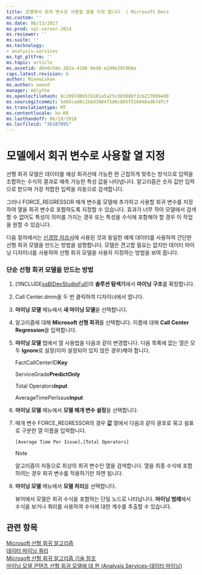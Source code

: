 ```yaml
---
title: 모델에서 회귀 변수로 사용할 열을 지정 합니다. | Microsoft Docs
ms.custom: ''
ms.date: 06/13/2017
ms.prod: sql-server-2014
ms.reviewer: ''
ms.suite: ''
ms.technology:
- analysis-services
ms.tgt_pltfrm: ''
ms.topic: article
ms.assetid: d8e0cb8e-302a-4166-9ed0-e2d9e2919b0a
caps.latest.revision: 6
author: Minewiskan
ms.author: owend
manager: mblythe
ms.openlocfilehash: 0c2897d8b57b381a5a25cd83086f3cb2178994d0
ms.sourcegitcommit: 5dd5cad0c1bbd308471d6c885f516948ad67dfcf
ms.translationtype: MT
ms.contentlocale: ko-KR
ms.lasthandoff: 06/19/2018
ms.locfileid: "36187095"
---
```

# <a name="specify-a-column-to-use-as-regressor-in-a-model"></a>모델에서 회귀 변수로 사용할 열 지정
  선형 회귀 모델은 데이터를 예상 회귀선에 가능한 한 근접하게 맞추는 방식으로 입력을 조합하는 수식의 결과로 예측 가능한 특성 값을 나타냅니다. 알고리즘은 숫자 값만 입력으로 받으며 가장 적합한 입력을 자동으로 검색합니다.  
  
 그러나 FORCE_REGRESSOR 매개 변수를 모델에 추가하고 사용할 회귀 변수를 지정하여 열을 회귀 변수로 포함하도록 지정할 수 있습니다. 효과가 너무 작아 모델에서 검색할 수 없어도 특성이 의미를 가지는 경우 또는 특성을 수식에 포함해야 할 경우 이 작업을 원할 수 있습니다.  
  
 다음 절차에서는 [신경망 자습서](../../tutorials/lesson-5-build-models-intermediate-data-mining-tutorial.md)에 사용된 것과 동일한 예제 데이터를 사용하여 간단한 선형 회귀 모델을 만드는 방법을 설명합니다. 모델은 견고할 필요는 없지만 데이터 마이닝 디자이너를 사용하여 선형 회귀 모델을 사용자 지정하는 방법을 보여 줍니다.  
  
### <a name="how-to-create-a-simple-linear-regression-model"></a>단순 선형 회귀 모델을 만드는 방법  
  
1.  [!INCLUDE[ssBIDevStudioFull](../../includes/ssbidevstudiofull-md.md)]의 **솔루션 탐색기**에서 **마이닝 구조**를 확장합니다.  
  
2.  Call Center.dmm을 두 번 클릭하여 디자이너에서 엽니다.  
  
3.  **마이닝 모델** 메뉴에서 **새 마이닝 모델**을 선택합니다.  
  
4.  알고리즘에 대해 **Microsoft 선형 회귀**를 선택합니다. 이름에 대해 **Call Center Regression**을 입력합니다.  
  
5.  **마이닝 모델** 탭에서 열 사용법을 다음과 같이 변경합니다. 다음 목록에 없는 열은 모두 **Ignore**로 설정(이미 설정되어 있지 않은 경우)해야 합니다.  
  
     FactCallCenterID**Key**  
  
     ServiceGrade**PredictOnly**  
  
     Total Operators**Input**  
  
     AverageTimePerIssue**Input**  
  
6.  **마이닝 모델** 메뉴에서 **모델 매개 변수 설정**을 선택합니다.  
  
7.  매개 변수 FORCE_REGRESSOR의 경우 **값** 열에서 다음과 같이 괄호로 묶고 쉼표로 구분한 열 이름을 입력합니다.  
  
    ```  
    [Average Time Per Issue],[Total Operators]  
    ```  
  
    > [!NOTE]  
    >  알고리즘이 자동으로 최상의 회귀 변수인 열을 검색합니다. 열을 최종 수식에 포함하려는 경우 회귀 변수를 적용하기만 하면 됩니다.  
  
8.  **마이닝 모델** 메뉴에서 **모델 처리**를 선택합니다.  
  
     뷰어에서 모델은 회귀 수식을 포함하는 단일 노드로 나타납니다. **마이닝 범례**에서 수식을 보거나 쿼리를 사용하여 수식에 대한 계수를 추출할 수 있습니다.  
  
## <a name="see-also"></a>관련 항목  
 [Microsoft 선형 회귀 알고리즘](microsoft-linear-regression-algorithm.md)   
 [데이터 마이닝 쿼리](data-mining-queries.md)   
 [Microsoft 선형 회귀 알고리즘 기술 참조](microsoft-linear-regression-algorithm-technical-reference.md)   
 [마이닝 모델 콘텐츠 선형 회귀 모델에 대 한 &#40;Analysis Services-데이터 마이닝&#41;](mining-model-content-for-linear-regression-models-analysis-services-data-mining.md)  
  
  